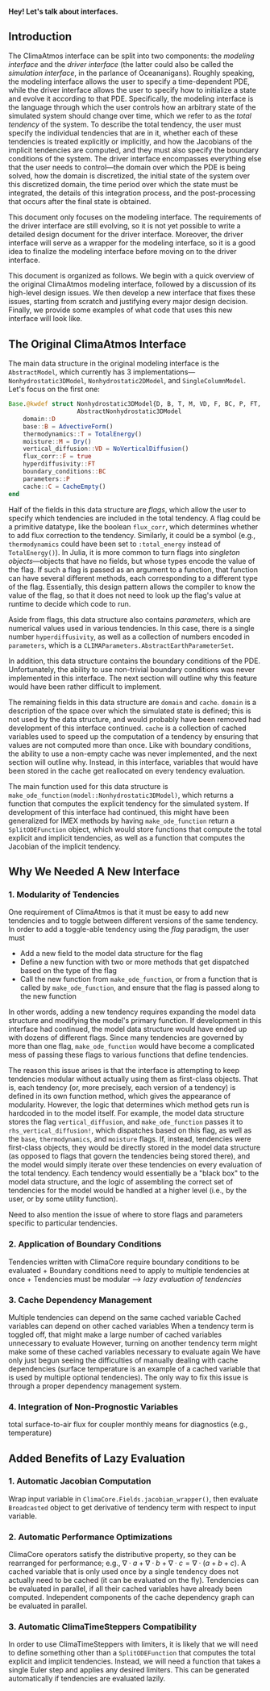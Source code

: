 #### Hey! Let's talk about interfaces.

## Introduction

The ClimaAtmos interface can be split into two components: the *modeling interface* and the *driver interface* (the latter could also be called the *simulation interface*, in the parlance of Oceananigans). Roughly speaking, the modeling interface allows the user to specify a time-dependent PDE, while the driver interface allows the user to specify how to initialize a state and evolve it according to that PDE. Specifically, the modeling interface is the language through which the user controls how an arbitrary state of the simulated system should change over time, which we refer to as the *total tendency* of the system. To describe the total tendency, the user must specify the individual tendencies that are in it, whether each of these tendencies is treated explicitly or implicitly, and how the Jacobians of the implicit tendencies are computed, and they must also specify the boundary conditions of the system. The driver interface encompasses everything else that the user needs to control—the domain over which the PDE is being solved, how the domain is discretized, the initial state of the system over this discretized domain, the time period over which the state must be integrated, the details of this integration process, and the post-processing that occurs after the final state is obtained.

This document only focuses on the modeling interface. The requirements of the driver interface are still evolving, so it is not yet possible to write a detailed design document for the driver interface. Moreover, the driver interface will serve as a wrapper for the modeling interface, so it is a good idea to finalize the modeling interface before moving on to the driver interface.

This document is organized as follows. We begin with a quick overview of the original ClimaAtmos modeling interface, followed by a discussion of its high-level design issues. We then develop a new interface that fixes these issues, starting from scratch and justifying every major design decision. Finally, we provide some examples of what code that uses this new interface will look like.

## The Original ClimaAtmos Interface

The main data structure in the original modeling interface is the `AbstractModel`, which currently has 3 implementations—`Nonhydrostatic3DModel`, `Nonhydrostatic2DModel`, and `SingleColumnModel`. Let's focus on the first one:
```julia
Base.@kwdef struct Nonhydrostatic3DModel{D, B, T, M, VD, F, BC, P, FT, C} <:
                   AbstractNonhydrostatic3DModel
    domain::D
    base::B = AdvectiveForm()
    thermodynamics::T = TotalEnergy()
    moisture::M = Dry()
    vertical_diffusion::VD = NoVerticalDiffusion()
    flux_corr::F = true
    hyperdiffusivity::FT
    boundary_conditions::BC
    parameters::P
    cache::C = CacheEmpty()
end
```
Half of the fields in this data structure are *flags*, which allow the user to specify which tendencies are included in the total tendency. A flag could be a primitive datatype, like the boolean `flux_corr`, which determines whether to add flux correction to the tendency. Similarly, it could be a symbol (e.g., `thermodynamics` could have been set to `:total_energy` instead of `TotalEnergy()`). In Julia, it is more common to turn flags into *singleton objects*—objects that have no fields, but whose types encode the value of the flag. If such a flag is passed as an argument to a function, that function can have several different methods, each corresponding to a different type of the flag. Essentially, this design pattern allows the compiler to know the value of the flag, so that it does not need to look up the flag's value at runtime to decide which code to run.

Aside from flags, this data structure also contains *parameters*, which are numerical values used in various tendencies. In this case, there is a single number `hyperdiffusivity`, as well as a collection of numbers encoded in `parameters`, which is a `CLIMAParameters.AbstractEarthParameterSet`.

In addition, this data structure contains the boundary conditions of the PDE. Unfortunately, the ability to use non-trivial boundary conditions was never implemented in this interface. The next section will outline why this feature would have been rather difficult to implement.

The remaining fields in this data structure are `domain` and `cache`. `domain` is a description of the space over which the simulated state is defined; this is not used by the data structure, and would probably have been removed had development of this interface continued. `cache` is a collection of cached variables used to speed up the computation of a tendency by ensuring that values are not computed more than once. Like with boundary conditions, the ability to use a non-empty cache was never implemented, and the next section will outline why. Instead, in this interface, variables that would have been stored in the cache get reallocated on every tendency evaluation.

The main function used for this data structure is `make_ode_function(model::Nonhydrostatic3DModel)`, which returns a function that computes the explicit tendency for the simulated system. If development of this interface had continued, this might have been generalized for IMEX methods by having `make_ode_function` return a `SplitODEFunction` object, which would store functions that compute the total explicit and implicit tendencies, as well as a function that computes the Jacobian of the implicit tendency.

## Why We Needed A New Interface

### 1. Modularity of Tendencies

One requirement of ClimaAtmos is that it must be easy to add new tendencies and to toggle between different versions of the same tendency. In order to add a toggle-able tendency using the *flag* paradigm, the user must

- Add a new field to the model data structure for the flag
- Define a new function with two or more methods that get dispatched based on the type of the flag
- Call the new function from `make_ode_function`, or from a function that is called by `make_ode_function`, and ensure that the flag is passed along to the new function

In other words, adding a new tendency requires expanding the model data structure and modifying the model's primary function. If development in this interface had continued, the model data structure would have ended up with dozens of different flags. Since many tendencies are governed by more than one flag, `make_ode_function` would have become a complicated mess of passing these flags to various functions that define tendencies.

The reason this issue arises is that the interface is attempting to keep tendencies modular without actually using them as first-class objects. That is, each tendency (or, more precisely, each version of a tendency) is defined in its own function method, which gives the appearance of modularity. However, the logic that determines which method gets run is hardcoded in to the model itself. For example, the model data structure stores the flag `vertical_diffusion`, and `make_ode_function` passes it to `rhs_vertical_diffusion!`, which dispatches based on this flag, as well as the `base`, `thermodynamics`, and `moisture` flags. If, instead, tendencies were first-class objects, they would be directly stored in the model data structure (as opposed to flags that govern the tendencies being stored there), and the model would simply iterate over these tendencies on every evaluation of the total tendency. Each tendency would essentially be a "black box" to the model data structure, and the logic of assembling the correct set of tendencies for the model would be handled at a higher level (i.e., by the user, or by some utility function).

Need to also mention the issue of where to store flags and parameters specific to particular tendencies.

### 2. Application of Boundary Conditions

Tendencies written with ClimaCore require boundary conditions to be evaluated +
Boundary conditions need to apply to multiple tendencies at once + Tendencies must be modular -->
*lazy evaluation of tendencies*

### 3. Cache Dependency Management

Multiple tendencies can depend on the same cached variable
Cached variables can depend on other cached variables
When a tendency term is toggled off, that might make a large number of cached variables unnecessary to evaluate
However, turning on another tendency term might make some of these cached variables necessary to evaluate again
We have only just begun seeing the difficulties of manually dealing with cache dependencies (surface temperature is an example of a cached variable that is used by multiple optional tendencies). The only way to fix this issue is through a proper dependency management system.

### 4. Integration of Non-Prognostic Variables

total surface-to-air flux for coupler
monthly means for diagnostics (e.g., temperature)

## Added Benefits of Lazy Evaluation

### 1. Automatic Jacobian Computation

Wrap input variable in `ClimaCore.Fields.jacobian_wrapper()`, then evaluate `Broadcasted` object to get derivative of tendency term with respect to input variable.

### 2. Automatic Performance Optimizations

ClimaCore operators satisfy the distributive property, so they can be rearranged for performance; e.g., $\nabla\cdot a + \nabla\cdot b + \nabla\cdot c = \nabla\cdot(a + b + c)$.
A cached variable that is only used once by a single tendency does not actually need to be cached (it can be evaluated on the fly).
Tendencies can be evaluated in parallel, if all their cached variables have already been computed.
Independent components of the cache dependency graph can be evaluated in parallel.

### 3. Automatic ClimaTimeSteppers Compatibility

In order to use ClimaTimeSteppers with limiters, it is likely that we will need to define something other than a `SplitODEFunction` that computes the total explicit and implicit tendencies. Instead, we will need a function that takes a single Euler step and applies any desired limiters. This can be generated automatically if tendencies are evaluated lazily.
